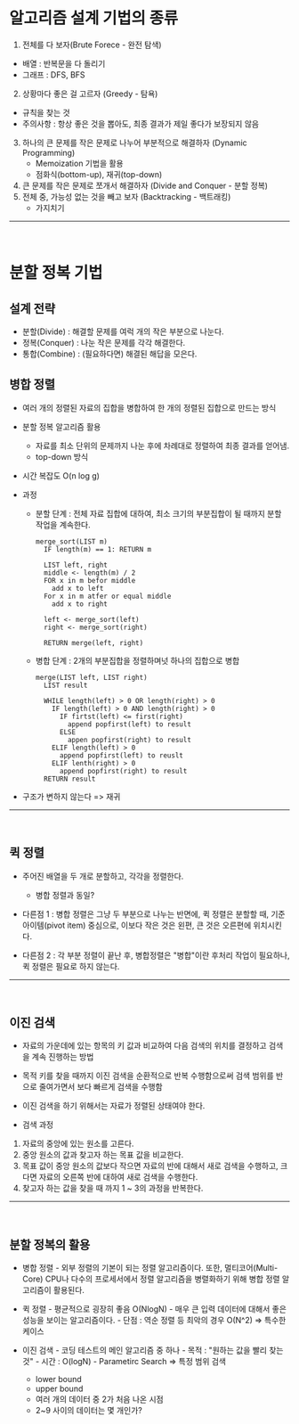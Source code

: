 # 알고리즘 설계 기법의 종류

1. 전체를 다 보자(Brute Forece - 완전 탐색)
 - 배열 : 반복문을 다 돌리기
 - 그래프 : DFS, BFS
2. 상황마다 좋은 걸 고르자 (Greedy - 탐욕)
 - 규칙을 찾는 것
 - 주의사항 : 항상 좋은 것을 뽑아도, 최종 결과가 제일 좋다가 보장되지 않음
3. 하나의 큰 문제를 작은 문제로 나누어 부분적으로 해결하자
  (Dynamic Programming)
   - Memoization 기법을 활용
   - 점화식(bottom-up), 재귀(top-down)
4. 큰 문제를 작은 문제로 쪼개서 해결하자
  (Divide and Conquer - 분할 정복)
5. 전체 중, 가능성 없는 것을 빼고 보자
  (Backtracking - 백트래킹)
   - 가지치기

<hr>
<br>

# 분할 정복 기법
 ## 설계 전략
  - 분할(Divide) : 해결할 문제를 여럭 개의 작은 부분으로 나눈다. 
  - 정복(Conquer) : 나눈 작은 문제를 각각 해결한다.
  - 통합(Combine) : (필요하다면) 해결된 해답을 모은다.

 ## 병합 정렬
  - 여러 개의 정렬된 자료의 집합을 병합하여 한 개의 정렬된 집합으로 만드는 방식

  - 분할 정복 알고리즘 활용
    - 자료를 최소 단위의 문제까지 나눈 후에 차례대로 정렬하여 최종 결과를 얻어냄.
    - top-down 방식

  - 시간 복잡도
      O(n log g)  

  - 과정
    - 분할 단계 : 전체 자료 집합에 대하여, 최소 크기의 부분집합이 될 때까지 분할 작업을 계속한다.
      ```
      merge_sort(LIST m)
        IF length(m) == 1: RETURN m

        LIST left, right
        middle <- length(m) / 2
        FOR x in m befor middle
          add x to left
        For x in m atfer or equal middle
          add x to right

        left <- merge_sort(left)
        right <- merge_sort(right)

        RETURN merge(left, right)
      ```
    - 병합 단계 : 2개의 부분집합을 정렬하며넛 하나의 집합으로 병합
      ```
      merge(LIST left, LIST right)
        LIST result

        WHILE length(left) > 0 OR length(right) > 0
          IF length(left) > 0 AND length(right) > 0
            IF firtst(left) <= first(right)
              append popfirst(left) to result
            ELSE
              appen popfirst(right) to result
          ELIF length(left) > 0
            append popfirst(left) to reuslt
          ELIF lenth(right) > 0
            append popfirst(right) to result
        RETURN result
      ```
  - 구조가 변하지 않는다 => 재귀

<hr>
<br>

 ## 퀵 정렬
  - 주어진 배열을 두 개로 분할하고, 각각을 정렬한다.
    - 병합 정렬과 동일?
    
  - 다른점 1 : 병합 정렬은 그냥 두 부분으로 나누는 반면에, 퀵 정렬은 분할할 때, 기준 아이템(pivot item) 중심으로, 이보다 작은 것은 왼편, 큰 것은 오른편에 위치시킨다.

  - 다른점 2 : 각 부분 정렬이 끝난 후, 병합정렬은 "병합"이란 후처리 작업이 필요하나, 퀵 정렬은 필요로 하지 않는다.

<hr>
<br>

 ## 이진 검색
  - 자료의 가운데에 있는 항목의 키 값과 비교하여 다음 검색의 위치를 결정하고 검색을 계속 진행하는 방법
   - 목적 키를 찾을 때까지 이진 검색을 순환적으로 반복 수행함으로써 검색 범위를 반으로 줄여가면서 보다 빠르게 검색을 수행함

  - 이진 검색을 하기 위해서는 자료가 정렬된 상태여야 한다.

  - 검색 과정
   1. 자료의 중앙에 있는 원소를 고른다.
   2. 중앙 원소의 값과 찾고자 하는 목표 값을 비교한다.
   3. 목표 값이 중앙 원소의 값보다 작으면 자료의 반에 대해서 새로 검색을 수행하고, 크다면 자료의 오른쪽 반에 대하여 새로 검색을 수행한다.
   4. 찾고자 하는 값을 찾을 때 까지 1 ~ 3의 과정을 반복한다.
  

<hr>
<br>

  ## 분할 정복의 활용
   - 병합 정렬
    - 외부 정렬의 기본이 되는 정렬 알고리즘이다. 또한, 멀티코어(Multi-Core) CPU나 다수의 프로세서에서 정렬 알고리즘을 병렬화하기 위해 병합 정렬 알고리즘이 활용된다.

   - 퀵 정렬
    - 평균적으로 굉장히 좋음 O(NlogN)
    -  매우 큰 입력 데이터에 대해서 좋은 성능을 보이는 알고리즘이다.
    -  단점 : 역순 정렬 등 최악의 경우 O(N^2) => 특수한 케이스

   - 이진 검색
    - 코딩 테스트의 메인 알고리즘 중 하나
    - 목적 : "원하는 값을 빨리 찾는 것"
    - 시간 : O(logN)
    - Parametirc Search => 특정 범위 검색
     - lower bound
     - upper bound
     - 여러 개의 데이터 중 2가 처음 나온 시점
     - 2~9 사이의 데이터는 몇 개인가?
